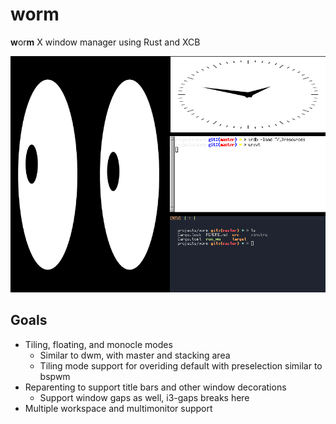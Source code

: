 # worm
<b>w</b>or<b>m</b> X window manager using Rust and XCB

![In action in Xephyr](./worm.png)

## Goals
* Tiling, floating, and monocle modes
    * Similar to dwm, with master and stacking area
    * Tiling mode support for overiding default with preselection similar to bspwm
* Reparenting to support title bars and other window decorations
    * Support window gaps as well, i3-gaps breaks here
* Multiple workspace and multimonitor support

